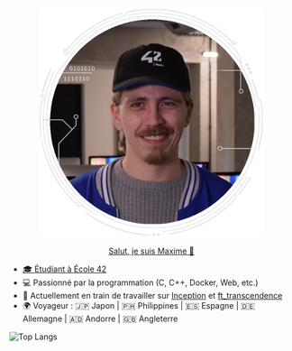 <div>
    <p align="center">
    <a href="https://github.com/M2000-fr"><img src="mechard_42.png" alt="Maxime ECHARD" width="400">
    <p align="center">Salut, je suis Maxime 👋</p>
</div>

- 🎓 Étudiant à [École 42](https://profile.intra.42.fr/users/mechard)  
- 💻 Passionné par la programmation (C, C++, Docker, Web, etc.)  
- 🚀 Actuellement en train de travailler sur [Inception](https://github.com/Mechard-Organization/Projects/tree/main/In_progress/Inception) et [ft_transcendence](https://github.com/Mechard-Organization/Ft_transcendence/tree/main)  
- 🌍 Voyageur : 🇯🇵 Japon | 🇵🇭 Philippines | 🇪🇸 Espagne | 🇩🇪 Allemagne | 🇦🇩 Andorre | 🇬🇧 Angleterre  

![Top Langs](https://github-readme-stats-perso-phi.vercel.app/api/top-langs/?username=M2000-fr&layout=compact&theme=dark&include_orgs=true&role=OWNER,COLLABORATOR,ORGANIZATION_MEMBER&count_private=true)
